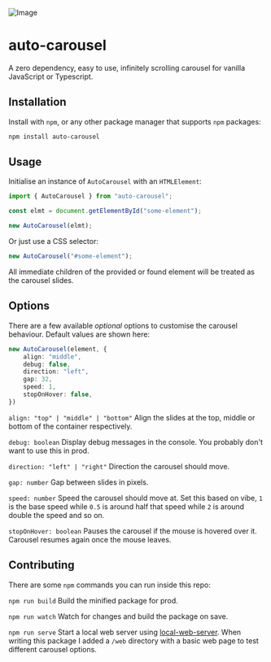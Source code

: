 ![Image](https://github.com/user-attachments/assets/6932a98b-dba8-42ee-8124-15f9e48e55a3)

# auto-carousel

A zero dependency, easy to use, infinitely scrolling carousel for vanilla JavaScript or Typescript.

## Installation

Install with `npm`, or any other package manager that supports `npm` packages:

```sh
npm install auto-carousel
```
## Usage

Initialise an instance of `AutoCarousel` with an `HTMLElement`:

```js
import { AutoCarousel } from "auto-carousel";

const elmt = document.getElementById("some-element");

new AutoCarousel(elmt);
```

Or just use a CSS selector:
```js
new AutoCarousel("#some-element");
```

All immediate children of the provided or found element will be treated as the carousel slides.

## Options

There are a few available *optional* options to customise the carousel behaviour. Default values are shown here:

```ts
new AutoCarousel(element, {
    align: "middle",
    debug: false,
    direction: "left",
    gap: 32,
    speed: 1,
    stopOnHover: false,
})
```

`align: "top" | "middle" | "bottom"`
Align the slides at the top, middle or bottom of the container respectively.

`debug: boolean`
Display debug messages in the console. You probably don't want to use this in prod.

`direction: "left" | "right"` Direction the carousel should move.

`gap: number` Gap between slides in pixels.

`speed: number` Speed the carousel should move at. Set this based on vibe, `1` is the base speed while `0.5` is around half that speed while `2` is around double the speed and so on.

`stopOnHover: boolean` Pauses the carousel if the mouse is hovered over it. Carousel resumes again once the mouse leaves.

## Contributing

There are some `npm` commands you can run inside this repo:

`npm run build` Build the minified package for prod.

`npm run watch` Watch for changes and build the package on save.

`npm run serve` Start a local web server using [local-web-server](https://www.npmjs.com/package/local-web-server). When writing this package I added a `/web` directory with a basic web page to test different carousel options.


